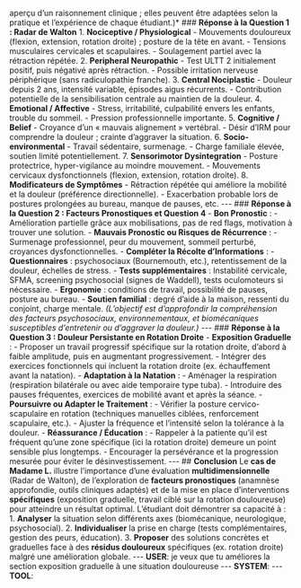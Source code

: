 aperçu d’un raisonnement clinique ; elles peuvent être adaptées selon la pratique et l’expérience de chaque étudiant.)* ### **Réponse à la Question 1 : Radar de Walton** 1. **Nociceptive / Physiological** - Mouvements douloureux (flexion, extension, rotation droite) ; posture de la tête en avant. - Tensions musculaires cervicales et scapulaires. - Soulagement partiel avec la rétraction répétée. 2. **Peripheral Neuropathic** - Test ULTT 2 initialement positif, puis négativé après rétraction. - Possible irritation nerveuse périphérique (sans radiculopathie franche). 3. **Central Nociplastic** - Douleur depuis 2 ans, intensité variable, épisodes aigus récurrents. - Contribution potentielle de la sensibilisation centrale au maintien de la douleur. 4. **Emotional / Affective** - Stress, irritabilité, culpabilité envers les enfants, trouble du sommeil. - Pression professionnelle importante. 5. **Cognitive / Belief** - Croyance d’un « mauvais alignement » vertébral. - Désir d’IRM pour comprendre la douleur ; crainte d’aggraver la situation. 6. **Socio-environmental** - Travail sédentaire, surmenage. - Charge familiale élevée, soutien limité potentiellement. 7. **Sensorimotor Dysintegration** - Posture protectrice, hyper-vigilance au moindre mouvement. - Mouvements cervicaux dysfonctionnels (flexion, extension, rotation droite). 8. **Modificateurs de Symptômes** - Rétraction répétée qui améliore la mobilité et la douleur (préférence directionnelle). - Exacerbation probable lors de postures prolongées au bureau, manque de pauses, etc. --- ### **Réponse à la Question 2 : Facteurs Pronostiques et Question 4** - **Bon Pronostic** : - Amélioration partielle grâce aux mobilisations, pas de red flags, motivation à trouver une solution. - **Mauvais Pronostic ou Risques de Récurrence** : - Surmenage professionnel, peur du mouvement, sommeil perturbé, croyances dysfonctionnelles. - **Compléter la Récolte d’Informations** : - **Questionnaires** : psychosociaux (Bournemouth, etc.), retentissement de la douleur, échelles de stress. - **Tests supplémentaires** : Instabilité cervicale, SFMA, screening psychosocial (signes de Waddell), tests oculomoteurs si nécessaire. - **Ergonomie** : conditions de travail, possibilité de pauses, posture au bureau. - **Soutien familial** : degré d’aide à la maison, ressenti du conjoint, charge mentale. *(L’objectif est d’approfondir la compréhension des facteurs psychosociaux, environnementaux, et biomécaniques susceptibles d’entretenir ou d’aggraver la douleur.)* --- ### **Réponse à la Question 3 : Douleur Persistante en Rotation Droite** - **Exposition Graduelle** : - Proposer un travail progressif spécifique sur la rotation droite, d’abord à faible amplitude, puis en augmentant progressivement. - Intégrer des exercices fonctionnels qui incluent la rotation droite (ex. échauffement avant la natation). - **Adaptation à la Natation** : - Aménager la respiration (respiration bilatérale ou avec aide temporaire type tuba). - Introduire des pauses fréquentes, exercices de mobilité avant et après la séance. - **Poursuivre ou Adapter le Traitement** : - Vérifier la posture cervico-scapulaire en rotation (techniques manuelles ciblées, renforcement scapulaire, etc.). - Ajuster la fréquence et l’intensité selon la tolérance à la douleur. - **Réassurance / Éducation** : - Rappeler à la patiente qu’il est fréquent qu’une zone spécifique (ici la rotation droite) demeure un point sensible plus longtemps. - Encourager la persévérance et la progression mesurée pour éviter le désinvestissement. --- ## **Conclusion** Le **cas de Madame L.** illustre l’importance d’une évaluation **multidimensionnelle** (Radar de Walton), de l’exploration de **facteurs pronostiques** (anamnèse approfondie, outils cliniques adaptés) et de la mise en place d’interventions **spécifiques** (exposition graduelle, travail ciblé sur la rotation douloureuse) pour atteindre un résultat optimal. L’étudiant doit démontrer sa capacité à : 1. **Analyser** la situation selon différents axes (biomécanique, neurologique, psychosocial). 2. **Individualiser** la prise en charge (tests complémentaires, gestion des peurs, éducation). 3. **Proposer** des solutions concrètes et graduelles face à des **résidus douloureux** spécifiques (ex. rotation droite) malgré une amélioration globale. --- **USER**: je veux que tu améliores la section exposition graduelle à une situation douloureuse --- **SYSTEM**: --- **TOOL**: